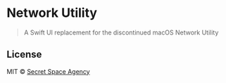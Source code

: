 #  Network Utility

> A Swift UI replacement for the discontinued macOS Network Utility

## License

MIT © [Secret Space Agency](https://secretspaceagency.com)
